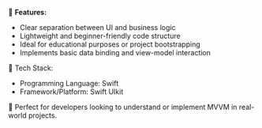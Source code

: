 🔹 **Features:**
- Clear separation between UI and business logic  
- Lightweight and beginner-friendly code structure  
- Ideal for educational purposes or project bootstrapping  
- Implements basic data binding and view-model interaction

📁 Tech Stack:
- Programming Language: Swift  
- Framework/Platform: Swift UIkit

🚀 Perfect for developers looking to understand or implement MVVM in real-world projects.
